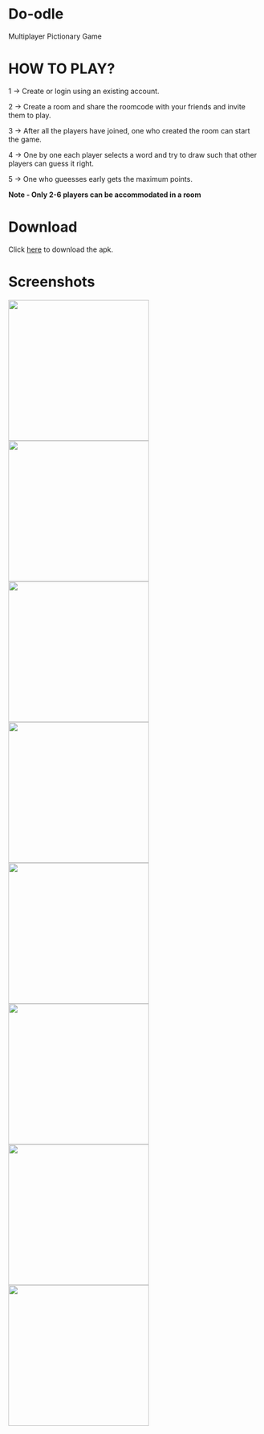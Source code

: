 # Do-odle
Multiplayer Pictionary Game 

# HOW TO PLAY?

1 -> Create or login using an existing account.

2 -> Create a room and share the roomcode with your friends and invite them to play.

3 -> After all the players have joined, one who created the room can start the game.

4 -> One by one each player selects a word and try to draw such that other players can guess it right.

5 -> One who gueesses early gets the maximum points.

**Note - Only 2-6 players can be accommodated in a room**

# Download

Click [here](https://drive.google.com/file/d/18lGMkGztZNcHgRU2F1Wxf0Xe0akniW7A/view?usp=sharing) to download the apk.

# Screenshots

<img src="app/src/main/assets/phone_screenshot_1.jpg" width="280">
<img src="app/src/main/assets/phone_screenshot_2.jpg" width="280">
<img src="app/src/main/assets/phone_screenshot_3.jpg" width="280">
<img src="app/src/main/assets/phone_screenshot_4.jpg" width="280">
<img src="app/src/main/assets/phone_screenshot_5.jpg" width="280">
<img src="app/src/main/assets/phone_screenshot_6.jpg" width="280">
<img src="app/src/main/assets/phone_screenshot_7.jpg" width="280">
<img src="app/src/main/assets/phone_screenshot_8.jpg" width="280">
